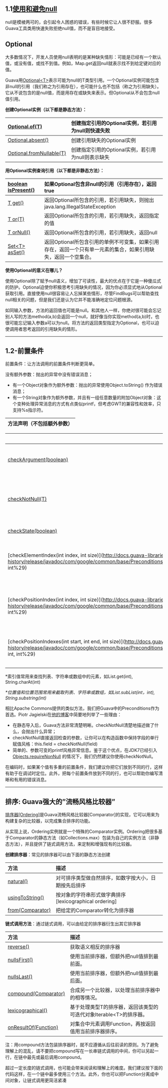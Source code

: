 ## 1.1[使用和避免null](http://ifeve.com/using-and-avoiding-null/)

null是模棱两可的，会引起令人困惑的错误，有些时候它让人很不舒服。很多Guava工具类用快速失败拒绝null值，而不是盲目地接受。

## **Optional**

大多数情况下，开发人员使用null表明的是某种缺失情形：可能是已经有一个默认值，或没有值，或找不到值。例如，Map.get返回null就表示找不到给定键对应的值。

Guava用[Optional&lt;T&gt;](http://docs.guava-libraries.googlecode.com/git-history/release/javadoc/com/google/common/base/Optional.html)表示可能为null的T类型引用。一个Optional实例可能包含非null的引用（我们称之为引用存在），也可能什么也不包括（称之为引用缺失）。它从不说包含的是null值，而是用存在或缺失来表示。但Optional从不会包含null值引用。

**创建Optional实例（以下都是静态方法）：**

| [Optional.of\(T\)](http://docs.guava-libraries.googlecode.com/git-history/release/javadoc/com/google/common/base/Optional.html#of%28T%29) | 创建指定引用的Optional实例，若引用为null则快速失败 |
| :--- | :--- |
| [Optional.absent\(\)](http://docs.guava-libraries.googlecode.com/git-history/release/javadoc/com/google/common/base/Optional.html#absent%28%29) | 创建引用缺失的Optional实例 |
| [Optional.fromNullable\(T\)](http://docs.guava-libraries.googlecode.com/git-history/release/javadoc/com/google/common/base/Optional.html#fromNullable%28T%29) | 创建指定引用的Optional实例，若引用为null则表示缺失 |

**用Optional实例查询引用（以下都是非静态方法）：**

| [boolean isPresent\(\)](http://docs.guava-libraries.googlecode.com/git-history/release/javadoc/com/google/common/base/Optional.html#isPresent%28%29) | 如果Optional包含非null的引用（引用存在），返回true |
| :--- | :--- |
| [T get\(\)](http://docs.guava-libraries.googlecode.com/git-history/release/javadoc/com/google/common/base/Optional.html#get%28%29) | 返回Optional所包含的引用，若引用缺失，则抛出java.lang.IllegalStateException |
| [T or\(T\)](http://docs.guava-libraries.googlecode.com/git-history/release/javadoc/com/google/common/base/Optional.html#or%28T%29) | 返回Optional所包含的引用，若引用缺失，返回指定的值 |
| [T orNull\(\)](http://docs.guava-libraries.googlecode.com/git-history/release/javadoc/com/google/common/base/Optional.html#orNull%28%29) | 返回Optional所包含的引用，若引用缺失，返回null |
| [Set&lt;T&gt; asSet\(\)](http://docs.guava-libraries.googlecode.com/git-history/release/javadoc/com/google/common/base/Optional.html#asSet%28%29) | 返回Optional所包含引用的单例不可变集，如果引用存在，返回一个只有单一元素的集合，如果引用缺失，返回一个空集合。 |

**使用Optional的意义在哪儿？**

使用Optional除了赋予null语义，增加了可读性，最大的优点在于它是一种傻瓜式的防护。Optional迫使你积极思考引用缺失的情况，因为你必须显式地从Optional获取引用。直接使用null很容易让人忘掉某些情形，尽管FindBugs可以帮助查找null相关的问题，但是我们还是认为它并不能准确地定位问题根源。

如同输入参数，方法的返回值也可能是null。和其他人一样，你绝对很可能会忘记别人写的方法method\(a,b\)会返回一个null，就好像当你实现method\(a,b\)时，也很可能忘记输入参数a可以为null。将方法的返回类型指定为Optional，也可以迫使调用者思考返回的引用缺失的情形。

---

## 1.2-前置条件

前置条件：让方法调用的前置条件判断更简单。

没有额外参数：抛出的异常中没有错误消息；

* 有一个Object对象作为额外参数：抛出的异常使用Object.toString\(\) 作为错误消息；
* 有一个String对象作为额外参数，并且有一组任意数量的附加Object对象：这个变种处理异常消息的方式有点类似printf，但考虑GWT的兼容性和效率，只支持%s指示符。

| **方法声明（不包括额外参数）** |
| :--- |


|  | **描述** | **检查失败时抛出的异常** |
| :--- | :--- | :--- |
| [checkArgument\(boolean\)](http://docs.guava-libraries.googlecode.com/git-history/release/javadoc/com/google/common/base/Preconditions.html#checkArgument%28boolean%29) | 检查boolean是否为true，用来检查传递给方法的参数。 | IllegalArgumentException |
| [checkNotNull\(T\)](http://docs.guava-libraries.googlecode.com/git-history/release/javadoc/com/google/common/base/Preconditions.html#checkNotNull%28T%29) | 检查value是否为null，该方法直接返回value，因此可以内嵌使用checkNotNull。 | NullPointerException |
| [checkState\(boolean\)](http://docs.guava-libraries.googlecode.com/git-history/release/javadoc/com/google/common/base/Preconditions.html#checkState%28boolean%29) | 用来检查对象的某些状态。 | IllegalStateException |
| [checkElementIndex\(int index, int size\)](http://docs.guava-libraries.googlecode.com/git-history/release/javadoc/com/google/common/base/Preconditions.html#checkElementIndex%28int, int%29) | 检查index作为索引值对某个列表、字符串或数组是否有效。index&gt;=0 && index&lt;size \* | IndexOutOfBoundsException |
| [checkPositionIndex\(int index, int size\)](http://docs.guava-libraries.googlecode.com/git-history/release/javadoc/com/google/common/base/Preconditions.html#checkPositionIndex%28int, int%29) | 检查index作为位置值对某个列表、字符串或数组是否有效。index&gt;=0 && index&lt;=size \* | IndexOutOfBoundsException |
| [checkPositionIndexes\(int start, int end, int size\)](http://docs.guava-libraries.googlecode.com/git-history/release/javadoc/com/google/common/base/Preconditions.html#checkPositionIndexes%28int, int, int%29) | 检查\[start, end\]表示的位置范围对某个列表、字符串或数组是否有效\* | IndexOutOfBoundsException |

\*索引值常用来查找列表、字符串或数组中的元素，如List.get\(int\), String.charAt\(int\)

_\*位置值和位置范围常用来截取列表、字符串或数组，如List.subList\(int，int\), String.substring\(int\)_

相比Apache Commons提供的类似方法，我们把Guava中的Preconditions作为首选。Piotr Jagielski在[他的博客](http://piotrjagielski.com/blog/google-guava-vs-apache-commons-for-argument-validation/)中简要地列举了一些理由：

* 在静态导入后，Guava方法非常清楚明晰。checkNotNull清楚地描述做了什么，会抛出什么异常；
* checkNotNull直接返回检查的参数，让你可以在构造函数中保持字段的单行赋值风格：this.field = checkNotNull\(field\)
* 简单的、参数可变的printf风格异常信息。鉴于这个优点，在JDK7已经引入
  [Objects.requireNonNull](http://docs.oracle.com/javase/7/docs/api/java/util/Objects.html#requireNonNull%28java.lang.Object,java.lang.String%29)
  的情况下，我们仍然建议你使用checkNotNull。

在编码时，如果某个值有多重的前置条件，我们建议你把它们放到不同的行，这样有助于在调试时定位。此外，把每个前置条件放到不同的行，也可以帮助你编写清晰和有用的错误消息。

---

## 排序: Guava强大的”流畅风格比较器”

[排序器\[Ordering\]](http://docs.guava-libraries.googlecode.com/git-history/release/javadoc/com/google/common/collect/Ordering.html)是Guava流畅风格比较器\[Comparator\]的实现，它可以用来为构建复杂的比较器，以完成集合排序的功能。

从实现上说，Ordering实例就是一个特殊的Comparator实例。Ordering把很多基于Comparator的静态方法（如Collections.max）包装为自己的实例方法（非静态方法），并且提供了链式调用方法，来定制和增强现有的比较器。

**创建排序器**：常见的排序器可以由下面的静态方法创建

| **方法** | **描述** |
| :--- | :--- |
| [natural\(\)](http://docs.guava-libraries.googlecode.com/git-history/release/javadoc/com/google/common/collect/Ordering.html#natural%28%29) | 对可排序类型做自然排序，如数字按大小，日期按先后排序 |
| [usingToString\(\)](http://docs.guava-libraries.googlecode.com/git-history/release/javadoc/com/google/common/collect/Ordering.html#usingToString%28%29) | 按对象的字符串形式做字典排序\[lexicographical ordering\] |
| [from\(Comparator\)](http://docs.guava-libraries.googlecode.com/git-history/release/javadoc/com/google/common/collect/Ordering.html#from%28java.util.Comparator%29) | 把给定的Comparator转化为排序器 |

**链式调用方法**：通过链式调用，可以由给定的排序器衍生出其它排序器

| **方法** | **描述** |
| :--- | :--- |
| [reverse\(\)](http://docs.guava-libraries.googlecode.com/git-history/release/javadoc/com/google/common/collect/Ordering.html#reverse%28%29) | 获取语义相反的排序器 |
| [nullsFirst\(\)](http://docs.guava-libraries.googlecode.com/git-history/release/javadoc/com/google/common/collect/Ordering.html#nullsFirst%28%29) | 使用当前排序器，但额外把null值排到最前面。 |
| [nullsLast\(\)](http://docs.guava-libraries.googlecode.com/git-history/release/javadoc/com/google/common/collect/Ordering.html#nullsLast%28%29) | 使用当前排序器，但额外把null值排到最后面。 |
| [compound\(Comparator\)](http://docs.guava-libraries.googlecode.com/git-history/release/javadoc/com/google/common/collect/Ordering.html#compound%28java.util.Comparator%29) | 合成另一个比较器，以处理当前排序器中的相等情况。 |
| [lexicographical\(\)](http://docs.guava-libraries.googlecode.com/git-history/release/javadoc/com/google/common/collect/Ordering.html#lexicographical%28%29) | 基于处理类型T的排序器，返回该类型的可迭代对象Iterable&lt;T&gt;的排序器。 |
| [onResultOf\(Function\)](http://docs.guava-libraries.googlecode.com/git-history/release/javadoc/com/google/common/collect/Ordering.html#onResultOf%28com.google.common.base.Function%29) | 对集合中元素调用Function，再按返回值用当前排序器排序。 |

注：用compound方法包装排序器时，就不应遵循从后往前读的原则。为了避免理解上的混乱，请不要把compound写在一长串链式调用的中间，你可以另起一行，在链中最先或最后调用compound。

超过一定长度的链式调用，也可能会带来阅读和理解上的难度。我们建议按下面的代码这样，在一个链中最多使用三个方法。此外，你也可以把Function分离成中间对象，让链式调用更简洁紧凑

